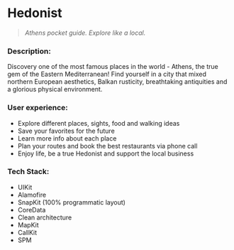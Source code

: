 # Hedonist

> *Athens pocket guide. Explore like a local.*

<!-- ![Github](https://user-images.githubusercontent.com/68333583/220979686-45b94384-2252-460d-b53c-66b3c459a8ab.png) -->

### Description:
Discovery one of the most famous places in the world - Athens, the true gem of the Eastern Mediterranean! Find yourself in a city that mixed northern European aesthetics, Balkan rusticity, breathtaking antiquities and a glorious physical environment.

### User experience:
- Explore different places, sights, food and walking ideas
- Save your favorites for the future
- Learn more info about each place
- Plan your routes and book the best restaurants via phone call
- Enjoy life, be a true Hedonist and support the local business

### Tech Stack:
- UIKit
- Alamofire
- SnapKit (100% programmatic layout)
- CoreData
- Clean architecture
- MapKit
- CallKit
- SPM

